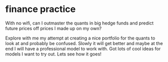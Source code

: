# finance practice
 With no wifi, can I outmaster the quants in big hedge funds and predict future prices off prices I made up on my own?

Explore with me my attempt at creating a nice portfolio for the quants to look at and probably be confused.
Slowly it will get better and maybe at the end I will have a professional model to work with. Got lots of cool ideas for models I want to try out. Lets see how it goes!